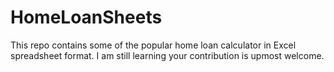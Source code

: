 # HomeLoanSheets

This repo contains some of the popular home loan calculator in Excel spreadsheet format. I am still learning your contribution is upmost welcome.
